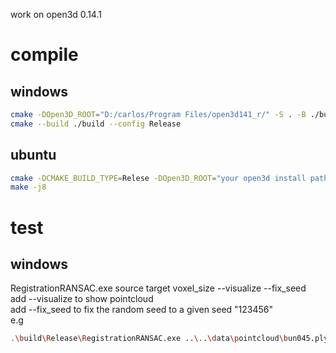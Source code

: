 work on open3d 0.14.1
# compile
## windows
```bash
cmake -DOpen3D_ROOT="D:/carlos/Program Files/open3d141_r/" -S . -B ./build
cmake --build ./build --config Release
```

## ubuntu
```bash
cmake -DCMAKE_BUILD_TYPE=Relese -DOpen3D_ROOT="your open3d install path" -S . -B ./build
make -j8
```

# test
## windows
RegistrationRANSAC.exe source target voxel_size --visualize --fix_seed \
add --visualize to show pointcloud \
add --fix_seed to fix the random seed to a given seed "123456" \
e.g

```bash
.\build\Release\RegistrationRANSAC.exe ..\..\data\pointcloud\bun045.ply ..\..\data\pointcloud\bun000.ply 0.005 --visualize --fix_seed
```

